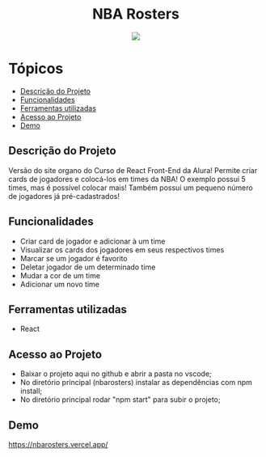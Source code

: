 
<h1 align="center"> NBA Rosters </h1> 

<p align="center">
<img src="http://img.shields.io/static/v1?label=STATUS&message=FINALIZADO&color=GREEN&style=for-the-badge"/>
</p>

# Tópicos 

* [Descrição do Projeto](#descrição-do-projeto)
* [Funcionalidades](#funcionalidades)
* [Ferramentas utilizadas](#ferramentas-utilizadas)
* [Acesso ao Projeto](#acesso-ao-projeto)
* [Demo](#demo)

## Descrição do Projeto
Versão do site organo do Curso de React Front-End da Alura! Permite criar cards de jogadores e colocá-los em times da NBA! O exemplo possui 5 times, mas é possível colocar mais! Também possui um pequeno número de jogadores já pré-cadastrados!

## Funcionalidades

* Criar card de jogador e adicionar à um time
* Visualizar os cards dos jogadores em seus respectivos times
* Marcar se um jogador é favorito
* Deletar jogador de um determinado time
* Mudar a cor de um time
* Adicionar um novo time

## Ferramentas utilizadas

* React

## Acesso ao Projeto

* Baixar o projeto aqui no github e abrir a pasta no vscode;
* No diretório principal (nbarosters) instalar as dependências com npm install;
* No diretório principal rodar "npm start" para subir o projeto;

## Demo

https://nbarosters.vercel.app/

